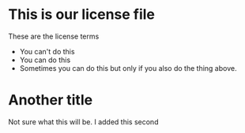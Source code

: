 This is our license file
=============================


These are the license terms
-	You can't do this
-	You can do this
- 	Sometimes you can do this but only if you also do the thing above.


Another title
=================

Not sure what this will be. I added this second